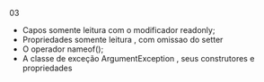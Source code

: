 03
- Capos somente leitura com o modificador readonly;
- Propriedades somente leitura , com omissao do setter
- O operador nameof();
- A classe de exceção ArgumentException , seus construtores e propriedades
